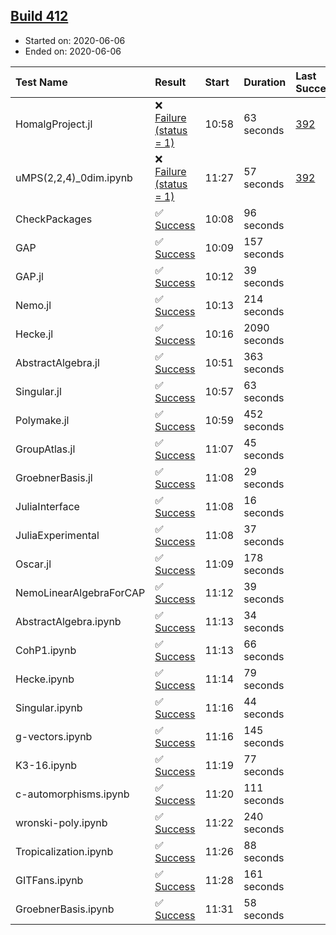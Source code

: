 ## [Build 412](https://oscarci.mathematik.uni-kl.de/job/oscar-julia-1.4/412/)

* Started on: 2020-06-06
* Ended on: 2020-06-06

| Test Name    | Result | Start | Duration | Last Success | First Failure |
|:-------------|:-------|:------|:---------|:-------------|:--------------|
| HomalgProject.jl | ❌ [Failure (status = 1)](https://oscarci.mathematik.uni-kl.de/job/oscar-julia-1.4/412/artifact/logs/build-412/HomalgProject.jl.log) | 10:58 | 63 seconds | [392](https://oscarci.mathematik.uni-kl.de/job/oscar-julia-1.4/392/) | [393](https://oscarci.mathematik.uni-kl.de/job/oscar-julia-1.4/393/) |
| uMPS(2,2,4)_0dim.ipynb | ❌ [Failure (status = 1)](https://oscarci.mathematik.uni-kl.de/job/oscar-julia-1.4/412/artifact/logs/build-412/uMPS-2-2-4-_0dim.ipynb.log) | 11:27 | 57 seconds | [392](https://oscarci.mathematik.uni-kl.de/job/oscar-julia-1.4/392/) | [393](https://oscarci.mathematik.uni-kl.de/job/oscar-julia-1.4/393/) |
| CheckPackages | ✅ [Success](https://oscarci.mathematik.uni-kl.de/job/oscar-julia-1.4/412/artifact/logs/build-412/CheckPackages.log) | 10:08 | 96 seconds |  |  |
| GAP | ✅ [Success](https://oscarci.mathematik.uni-kl.de/job/oscar-julia-1.4/412/artifact/logs/build-412/GAP.log) | 10:09 | 157 seconds |  |  |
| GAP.jl | ✅ [Success](https://oscarci.mathematik.uni-kl.de/job/oscar-julia-1.4/412/artifact/logs/build-412/GAP.jl.log) | 10:12 | 39 seconds |  |  |
| Nemo.jl | ✅ [Success](https://oscarci.mathematik.uni-kl.de/job/oscar-julia-1.4/412/artifact/logs/build-412/Nemo.jl.log) | 10:13 | 214 seconds |  |  |
| Hecke.jl | ✅ [Success](https://oscarci.mathematik.uni-kl.de/job/oscar-julia-1.4/412/artifact/logs/build-412/Hecke.jl.log) | 10:16 | 2090 seconds |  |  |
| AbstractAlgebra.jl | ✅ [Success](https://oscarci.mathematik.uni-kl.de/job/oscar-julia-1.4/412/artifact/logs/build-412/AbstractAlgebra.jl.log) | 10:51 | 363 seconds |  |  |
| Singular.jl | ✅ [Success](https://oscarci.mathematik.uni-kl.de/job/oscar-julia-1.4/412/artifact/logs/build-412/Singular.jl.log) | 10:57 | 63 seconds |  |  |
| Polymake.jl | ✅ [Success](https://oscarci.mathematik.uni-kl.de/job/oscar-julia-1.4/412/artifact/logs/build-412/Polymake.jl.log) | 10:59 | 452 seconds |  |  |
| GroupAtlas.jl | ✅ [Success](https://oscarci.mathematik.uni-kl.de/job/oscar-julia-1.4/412/artifact/logs/build-412/GroupAtlas.jl.log) | 11:07 | 45 seconds |  |  |
| GroebnerBasis.jl | ✅ [Success](https://oscarci.mathematik.uni-kl.de/job/oscar-julia-1.4/412/artifact/logs/build-412/GroebnerBasis.jl.log) | 11:08 | 29 seconds |  |  |
| JuliaInterface | ✅ [Success](https://oscarci.mathematik.uni-kl.de/job/oscar-julia-1.4/412/artifact/logs/build-412/JuliaInterface.log) | 11:08 | 16 seconds |  |  |
| JuliaExperimental | ✅ [Success](https://oscarci.mathematik.uni-kl.de/job/oscar-julia-1.4/412/artifact/logs/build-412/JuliaExperimental.log) | 11:08 | 37 seconds |  |  |
| Oscar.jl | ✅ [Success](https://oscarci.mathematik.uni-kl.de/job/oscar-julia-1.4/412/artifact/logs/build-412/Oscar.jl.log) | 11:09 | 178 seconds |  |  |
| NemoLinearAlgebraForCAP | ✅ [Success](https://oscarci.mathematik.uni-kl.de/job/oscar-julia-1.4/412/artifact/logs/build-412/NemoLinearAlgebraForCAP.log) | 11:12 | 39 seconds |  |  |
| AbstractAlgebra.ipynb | ✅ [Success](https://oscarci.mathematik.uni-kl.de/job/oscar-julia-1.4/412/artifact/logs/build-412/AbstractAlgebra.ipynb.log) | 11:13 | 34 seconds |  |  |
| CohP1.ipynb | ✅ [Success](https://oscarci.mathematik.uni-kl.de/job/oscar-julia-1.4/412/artifact/logs/build-412/CohP1.ipynb.log) | 11:13 | 66 seconds |  |  |
| Hecke.ipynb | ✅ [Success](https://oscarci.mathematik.uni-kl.de/job/oscar-julia-1.4/412/artifact/logs/build-412/Hecke.ipynb.log) | 11:14 | 79 seconds |  |  |
| Singular.ipynb | ✅ [Success](https://oscarci.mathematik.uni-kl.de/job/oscar-julia-1.4/412/artifact/logs/build-412/Singular.ipynb.log) | 11:16 | 44 seconds |  |  |
| g-vectors.ipynb | ✅ [Success](https://oscarci.mathematik.uni-kl.de/job/oscar-julia-1.4/412/artifact/logs/build-412/g-vectors.ipynb.log) | 11:16 | 145 seconds |  |  |
| K3-16.ipynb | ✅ [Success](https://oscarci.mathematik.uni-kl.de/job/oscar-julia-1.4/412/artifact/logs/build-412/K3-16.ipynb.log) | 11:19 | 77 seconds |  |  |
| c-automorphisms.ipynb | ✅ [Success](https://oscarci.mathematik.uni-kl.de/job/oscar-julia-1.4/412/artifact/logs/build-412/c-automorphisms.ipynb.log) | 11:20 | 111 seconds |  |  |
| wronski-poly.ipynb | ✅ [Success](https://oscarci.mathematik.uni-kl.de/job/oscar-julia-1.4/412/artifact/logs/build-412/wronski-poly.ipynb.log) | 11:22 | 240 seconds |  |  |
| Tropicalization.ipynb | ✅ [Success](https://oscarci.mathematik.uni-kl.de/job/oscar-julia-1.4/412/artifact/logs/build-412/Tropicalization.ipynb.log) | 11:26 | 88 seconds |  |  |
| GITFans.ipynb | ✅ [Success](https://oscarci.mathematik.uni-kl.de/job/oscar-julia-1.4/412/artifact/logs/build-412/GITFans.ipynb.log) | 11:28 | 161 seconds |  |  |
| GroebnerBasis.ipynb | ✅ [Success](https://oscarci.mathematik.uni-kl.de/job/oscar-julia-1.4/412/artifact/logs/build-412/GroebnerBasis.ipynb.log) | 11:31 | 58 seconds |  |  |
